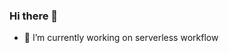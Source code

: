### Hi there 👋


<!-- <img align="right" src="https://github-readme-stats.vercel.app/api?username=xinydev&count_private=true&show_icons=true&theme=vue-dark" /> -->


- 🔭 I’m currently working on serverless workflow





<!--
**xinydev/xinydev** is a ✨ _special_ ✨ repository because its `README.md` (this file) appears on your GitHub profile.

Here are some ideas to get you started:

- 🔭 I’m currently working on ...
- 🌱 I’m currently learning ...
- 👯 I’m looking to collaborate on ...
- 🤔 I’m looking for help with ...
- 💬 Ask me about ...
- 📫 How to reach me: ...
- 😄 Pronouns: ...
- ⚡ Fun fact: ...
-->
